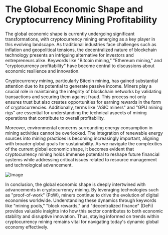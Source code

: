 # The Global Economic Shape and Cryptocurrency Mining Profitability

The global economic shape is currently undergoing significant transformations, with cryptocurrency mining emerging as a key player in this evolving landscape. As traditional industries face challenges such as inflation and geopolitical tensions, the decentralized nature of blockchain technology presents an intriguing alternative for investors and entrepreneurs alike. Keywords like "Bitcoin mining," "Ethereum mining," and "cryptocurrency profitability" have become central to discussions about economic resilience and innovation.

Cryptocurrency mining, particularly Bitcoin mining, has gained substantial attention due to its potential to generate passive income. Miners play a crucial role in maintaining the integrity of blockchain networks by validating transactions and securing them against fraud. This process not only ensures trust but also creates opportunities for earning rewards in the form of cryptocurrencies. Additionally, terms like "ASIC miners" and "GPU mining rigs" are essential for understanding the technical aspects of mining operations that contribute to overall profitability.

Moreover, environmental concerns surrounding energy consumption in mining activities cannot be overlooked. The integration of renewable energy sources into mining practices is becoming increasingly important, aligning with broader global goals for sustainability. As we navigate the complexities of the current global economic shape, it becomes evident that cryptocurrency mining holds immense potential to reshape future financial systems while addressing critical issues related to resource management and technological advancement.

![Image](https://github.com/user-attachments/assets/590b50a7-4459-4e76-8a31-559aed223621)

In conclusion, the global economic shape is deeply intertwined with advancements in cryptocurrency mining. By leveraging technologies such as "proof-of-work" (PoW), miners continue to drive the evolution of digital economies worldwide. Understanding these dynamics through keywords like "mining pools," "block rewards," and "decentralized finance" (DeFi) provides valuable insights into how this sector contributes to both economic stability and disruptive innovation. Thus, staying informed on trends within cryptocurrency mining remains vital for navigating today's dynamic global economy effectively.